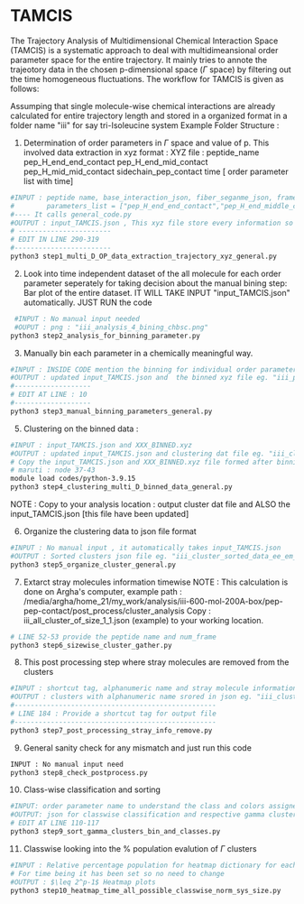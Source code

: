 # TAMCIS
The Trajectory Analysis of Multidimensional Chemical Interaction Space (TAMCIS) is a systematic approach to deal with multidimeansional order parameter space
for the entire trajectory. It mainly tries to annote the trajeotory data in the chosen p-dimensional space ($\Gamma$ space) by filtering out the time homogeneous fluctuations.
The workflow for TAMCIS is given as follows:

 Assumping that single molecule-wise chemical interactions are already calculated for entire trajectory length and stored in a organized format in a folder name "iii" for say tri-Isoleucine system
   Example Folder Structure :
   
1. Determination of order parameters in $\Gamma$ space and value of p.  This involved data extraction in xyz format :
 XYZ file : peptide_name pep_H_end_end_contact pep_H_end_mid_contact pep_H_mid_mid_contact sidechain_pep_contact time [ order parameter list with time]

```bash
#INPUT : peptide name, base_interaction_json, fiber_seganme_json, frame_end
#        parameters_list = ["pep_H_end_end_contact","pep_H_end_middle_contact","pep_H_middle_middle_contact","sidechain_pep_contact"]
#---- It calls general_code.py
#OUTPUT : input_TAMCIS.json , This xyz file store every information so further TAMCIS code take this file as INPUT eg. #"iii_pep_H_end_end_contact_pep_H_end_mid_contact_pep_H_mid_mid_contact_sidechain_pep_contact_time.xyz"
# -----------------------
# EDIT IN LINE 290-319
#------------------------
python3 step1_multi_D_OP_data_extraction_trajectory_xyz_general.py
```

2. Look into time independent dataset of the all molecule for each order parameter seperately for taking decision about the manual bining step:
   Bar plot of the entire dataset. IT WILL TAKE INPUT "input_TAMCIS.json" automatically. JUST RUN the code
```bash
 #INPUT : No manual input needed
 #OUPUT : png : "iii_analysis_4_bining_chbsc.png"
python3 step2_analysis_for_binning_parameter.py
```

3. Manually bin each parameter in a chemically meaningful way.
```bash
#INPUT : INSIDE CODE mention the binning for individual order parameter, as the INDEX OF THE ORDER PARAMETER STARTS FROM 1 and store in dictionary formate
#OUTPUT : updated input_TAMCIS.json and  the binned xyz file eg. "iii_pep_H_end_end_contact_pep_H_end_mid_contact_pep_H_mid_mid_contact_sidechain_pep_contact_time_BINNED.xyz"
#-------------------
# EDIT AT LINE : 10
#-------------------
python3 step3_manual_binning_parameters_general.py
```  
5. Clustering on the binned data :
```bash
#INPUT : input_TAMCIS.json and XXX_BINNED.xyz
#OUTPUT : updated input_TAMCIS.json and clustering dat file eg. "iii_cluster_data_ee_em_mm_sc_pep_min_sample_1_without_time_tgap_1_BINNED.dat"
# Copy the input_TAMCIS.json and XXX_BINNED.xyz file formed after binning : to the location where clustering script is executed [High Memory Computation]
# maruti : node 37-43
module load codes/python-3.9.15
python3 step4_clustering_multi_D_binned_data_general.py
```
NOTE : Copy to your analysis location : output cluster dat file and ALSO the input_TAMCIS.json [this file have been updated]

6. Organize the clustering data  to json file format
```bash
#INPUT : No manual input , it automatically takes input_TAMCIS.json
#OUTPUT : Sorted clusters json file eg. "iii_cluster_sorted_data_ee_em_mm_sc_pep_min_sample_1_without_time_tgap_1_BINNED.json" and updated input_TAMCIS.json
python3 step5_organize_cluster_general.py
```
7. Extarct stray molecules information timewise
NOTE : This calculation is done on Argha's computer, example path : /media/argha/home_21/my_work/analysis/iii-600-mol-200A-box/pep-pep-contact/post_process/cluster_analysis
Copy : iii_all_cluster_of_size_1_1.json (example) to your working location.
```bash
# LINE 52-53 provide the peptide name and num_frame
python3 step6_sizewise_cluster_gather.py
```

8. This post processing step where stray molecules are removed from the clusters
```bash
#INPUT : shortcut tag, alphanumeric name and stray molecule information eg. "iii_all_cluster_of_size_1_1.json"
#OUTPUT : clusters with alphanumeric name srored in json eg. "iii_cluster_alphanumeric_name_chbsp.json" and updated input_TAMCIS.json
#--------------------------------------------------
# LINE 184 : Provide a shortcut tag for output file
#--------------------------------------------------  
python3 step7_post_processing_stray_info_remove.py
```

9. General sanity check for any mismatch and just run this code 
```bash
INPUT : No manual input need
python3 step8_check_postprocess.py
```
10. Class-wise classification and sorting
```bash
#INPUT: order parameter name to understand the class and colors assigned to each class
#OUTPUT: json for classwise classification and respective gamma clusters in each class eg. "iii_sorted_dict_classes_gamma_cluster.json"
# EDIT AT LINE 110-117
python3 step9_sort_gamma_clusters_bin_and_classes.py
```
11. Classwise looking into the % population evalution of $\Gamma$ clusters 
```bash
#INPUT : Relative percentage population for heatmap dictionary for each class
# For time being it has been set so no need to change
#OUTPUT : $\leq 2^p-1$ Heatmap plots 
python3 step10_heatmap_time_all_possible_classwise_norm_sys_size.py 
```
